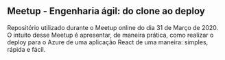 ## Meetup - Engenharia ágil: do clone ao deploy

Repositório utilizado durante o Meetup online do dia 31 de Março de 2020. O intuito desse Meetup é apresentar, de maneira prática, como realizar o deploy para o Azure de uma aplicação React de uma maneira: simples, rápida e fácil.
